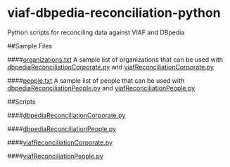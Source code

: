 # viaf-dbpedia-reconciliation-python
Python scripts for reconciling data against VIAF and DBpedia

##Sample Files

####[organizations.txt](/organizations.txt)
A sample list of organizations that can be used with [dbpediaReconciliationCorporate.py](/dbpediaReconciliationCorporate.py) and [viafReconciliationCorporate.py](/viafReconciliationCorporate.py)

####[people.txt](/people.txt)
A sample list of people that can be used with [dbpediaReconciliationPeople.py](/dbpediaReconciliationPeople.py) and [viafReconciliationPeople.py](/viafReconciliationPeople.py)

##Scripts

####[dbpediaReconciliationCorporate.py](/dbpediaReconciliationCorporate.py)

####[dbpediaReconciliationPeople.py](/dbpediaReconciliationPeople.py)	

####[viafReconciliationCorporate.py](/viafReconciliationCorporate.py)

####[viafReconciliationPeople.py](viafReconciliationPeople.py)
